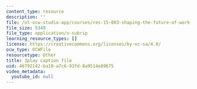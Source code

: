```yaml
---
content_type: resource
description: ''
file: /ol-ocw-studio-app/courses/res-15-003-shaping-the-future-of-work-15-662x-spring-2016/46792142ba10a7c693fd8a9514e89675_cLfyjIlu9Uw.srt
file_size: 5349
file_type: application/x-subrip
learning_resource_types: []
license: https://creativecommons.org/licenses/by-nc-sa/4.0/
ocw_type: OCWFile
resourcetype: Other
title: 3play caption file
uid: 46792142-ba10-a7c6-93fd-8a9514e89675
video_metadata:
  youtube_id: null
---
```


